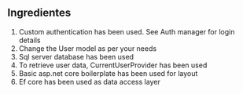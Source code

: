 ## Ingredientes

1. Custom authentication has been used. See Auth manager for login details
2. Change the User model as per your needs
3. Sql server database has been used
4. To retrieve user data, CurrentUserProvider has been used
5. Basic asp.net core boilerplate has been used for layout
6. Ef core has been used as data access layer
